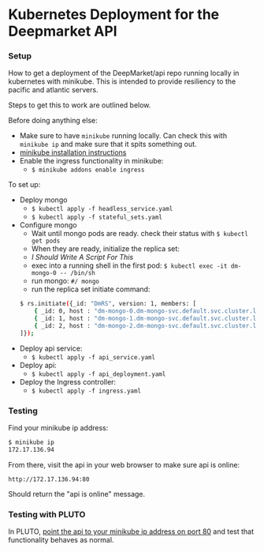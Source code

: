# Kubernetes Deployment for the Deepmarket API

### Setup

How to get a deployment of the DeepMarket/api repo running locally in kubernetes with minikube.  This is intended to provide resiliency to the pacific and atlantic servers.

Steps to get this to work are outlined below.

Before doing anything else:
- Make sure to have `minikube` running locally.  Can check this with `minikube ip` and make sure that it spits something out.
- [minikube installation instructions](https://kubernetes.io/docs/tasks/tools/install-minikube/)
- Enable the ingress functionality in minikube:
    - `$ minikube addons enable ingress`

To set up:

- Deploy mongo
    - `$ kubectl apply -f headless_service.yaml`
    - `$ kubectl apply -f stateful_sets.yaml`
- Configure mongo
    - Wait until mongo pods are ready.  check their status with `$ kubectl get pods`
    - When they are ready, initialize the replica set:
    - *I Should Write A Script For This*
    - exec into a running shell in the first pod: `$ kubectl exec -it dm-mongo-0 -- /bin/sh`
    - run mongo: `#/ mongo`
    - run the replica set initiate command:
    ```bash
    $ rs.initiate({_id: "DmRS", version: 1, members: [
        { _id: 0, host : "dm-mongo-0.dm-mongo-svc.default.svc.cluster.local:27017" },
        { _id: 1, host : "dm-mongo-1.dm-mongo-svc.default.svc.cluster.local:27017" },
        { _id: 2, host : "dm-mongo-2.dm-mongo-svc.default.svc.cluster.local:27017" },
    ]});
    ```
- Deploy api service:
    - `$ kubectl apply -f api_service.yaml`
- Deploy api:
    - `$ kubectl apply -f api_deployment.yaml`
- Deploy the Ingress controller:
    - `$ kubectl apply -f ingress.yaml`

### Testing

Find your minikube ip address:

```bash
$ minikube ip
172.17.136.94
```

From there, visit the api in your web browser to make sure api is online:

`http://172.17.136.94:80`

Should return the "api is online" message.

### Testing with PLUTO

In PLUTO, [point the api to your minikube ip address on port 80](https://github.com/deepmarket/PLUTO/blob/develop/src/main/python/api.py#L44) and test that functionality behaves as normal.
